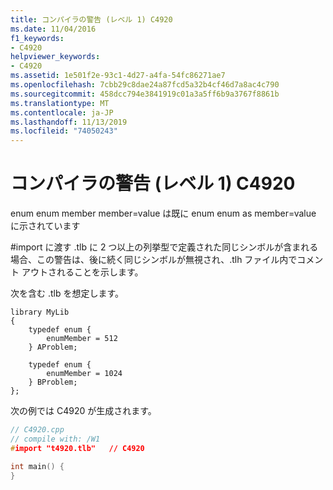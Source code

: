 ```yaml
---
title: コンパイラの警告 (レベル 1) C4920
ms.date: 11/04/2016
f1_keywords:
- C4920
helpviewer_keywords:
- C4920
ms.assetid: 1e501f2e-93c1-4d27-a4fa-54fc86271ae7
ms.openlocfilehash: 7cbb29c8dae24a87fcd5a32b4cf46d7a8ac4c790
ms.sourcegitcommit: 458dcc794e3841919c01a3a5ff6b9a3767f8861b
ms.translationtype: MT
ms.contentlocale: ja-JP
ms.lasthandoff: 11/13/2019
ms.locfileid: "74050243"
---
```

# <a name="compiler-warning-level-1-c4920"></a>コンパイラの警告 (レベル 1) C4920

enum enum member member=value は既に enum enum as member=value に示されています

#import に渡す .tlb に 2 つ以上の列挙型で定義された同じシンボルが含まれる場合、この警告は、後に続く同じシンボルが無視され、.tlh ファイル内でコメント アウトされることを示します。

次を含む .tlb を想定します。

```
library MyLib
{
    typedef enum {
        enumMember = 512
    } AProblem;

    typedef enum {
        enumMember = 1024
    } BProblem;
};
```

次の例では C4920 が生成されます。

```cpp
// C4920.cpp
// compile with: /W1
#import "t4920.tlb"   // C4920

int main() {
}
```